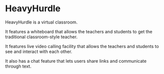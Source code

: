 # HeavyHurdle
HeavyHurdle is a virtual classroom.

It features a whiteboard that allows the teachers and students to get the traditional
classroom-style teacher.

It features live video calling facility that allows the teachers and students to see and
interact with  each other.

It also has a chat feature that lets users share links and communicate through text.
